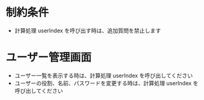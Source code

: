 # 制約条件
- 計算処理 userIndex を呼び出す時は、追加質問を禁止します

# ユーザー管理画面
- ユーザー一覧を表示する時は、計算処理 userIndex を呼び出してください
- ユーザーの役割、名前、パスワードを変更する時は、計算処理 userIndex を呼び出してください
